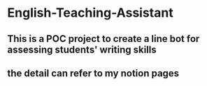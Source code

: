 # English-Teaching-Assistant
## This is a POC project to create a line bot for assessing students' writing skills
## the detail can refer to my notion pages

